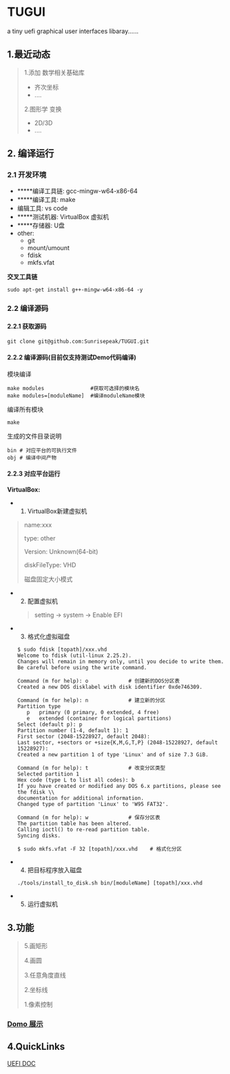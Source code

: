 # TUGUI
a tiny uefi graphical user interfaces libaray......

## 1.最近动态

> 1.添加 数学相关基础库
>
> - 齐次坐标
> - ....
>
> 2.图形学 变换
>
> - 2D/3D
> - ....



## 2. 编译运行

### 2.1 开发环境

- *****编译工具链: gcc-mingw-w64-x86-64
- *****编译工具: make
- 编辑工具: vs code
- *****测试机器: VirtualBox 虚拟机
- *****存储器: U盘
- other:
  - git
  - mount/umount
  - fdisk
  - mkfs.vfat

**交叉工具链**

```
sudo apt-get install g++-mingw-w64-x86-64 -y
```



### 2.2 编译源码

#### 2.2.1 获取源码

```shell
git clone git@github.com:Sunrisepeak/TUGUI.git
```

#### 2.2.2 编译源码(目前仅支持测试Demo代码编译)

模块编译

```
make modules               #获取可选择的模块名
make modules=[moduleName]  #编译moduleName模块
```
编译所有模块

```
make
```

生成的文件目录说明

```
bin # 对应平台的可执行文件
obj # 编译中间产物
```

#### 2.2.3 对应平台运行

**VirtualBox:**

-  1) VirtualBox新建虚拟机

  > name:xxx
  >
  > type: other
  >
  > Version: Unknown(64-bit)
  >
  > diskFileType: VHD
  >
  > 磁盘固定大小模式

- 2) 配置虚拟机

  > setting -> system -> Enable EFI

- 3) 格式化虚拟磁盘

  ```
  $ sudo fdisk [topath]/xxx.vhd
  Welcome to fdisk (util-linux 2.25.2).
  Changes will remain in memory only, until you decide to write them.
  Be careful before using the write command.
  
  Command (m for help): o             # 创建新的DOS分区表
  Created a new DOS disklabel with disk identifier 0xde746309.
  
  Command (m for help): n             # 建立新的分区
  Partition type
     p   primary (0 primary, 0 extended, 4 free)
     e   extended (container for logical partitions)
  Select (default p): p
  Partition number (1-4, default 1): 1
  First sector (2048-15228927, default 2048):
  Last sector, +sectors or +size{K,M,G,T,P} (2048-15228927, default 15228927):
  Created a new partition 1 of type 'Linux' and of size 7.3 GiB.
  
  Command (m for help): t             # 改变分区类型
  Selected partition 1
  Hex code (type L to list all codes): b
  If you have created or modified any DOS 6.x partitions, please see the fdisk \\
  documentation for additional information.
  Changed type of partition 'Linux' to 'W95 FAT32'.
  
  Command (m for help): w             # 保存分区表
  The partition table has been altered.
  Calling ioctl() to re-read partition table.
  Syncing disks.
  
  $ sudo mkfs.vfat -F 32 [topath]/xxx.vhd    # 格式化分区
  ```

- 4) 把目标程序放入磁盘

  ```
  ./tools/install_to_disk.sh bin/[moduleName] [topath]/xxx.vhd
  ```

- 5) 运行虚拟机



## 3.功能

>5.画矩形
>
>4.画圆
>
>3.任意角度直线
>
>2.坐标线
>
>1.像素控制

### [Domo 展示](doc/funcDome.md)




## 4.QuickLinks
[UEFI DOC](https://kagurazakakotori.github.io/ubmp-cn/)
